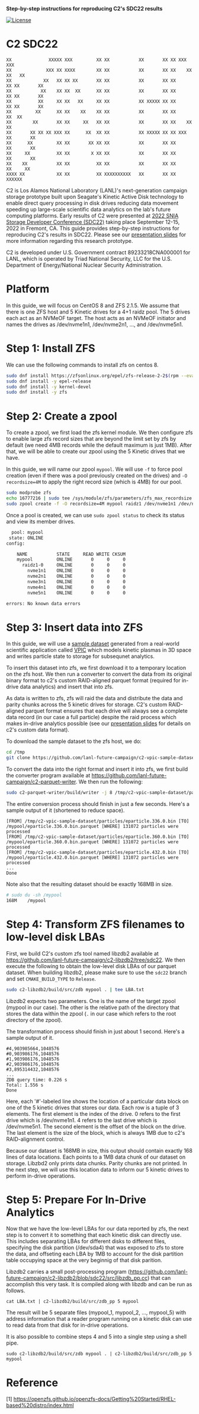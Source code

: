 **Step-by-step instructions for reproducing C2's SDC22 results**

[![License](https://licensebuttons.net/l/by/4.0/88x31.png)](https://creativecommons.org/licenses/by/4.0/)

C2 SDC22
================

```
XX              XXXXX XXX         XX XX           XX       XX XX XXX         XXX
XX             XXX XX XXXX        XX XX           XX       XX XX    XX     XX   XX
XX            XX   XX XX XX       XX XX           XX       XX XX      XX XX       XX
XX           XX    XX XX  XX      XX XX           XX       XX XX      XX XX       XX
XX          XX     XX XX   XX     XX XX           XX XXXXX XX XX      XX XX       XX
XX         XX      XX XX    XX    XX XX           XX       XX XX     XX  XX
XX        XX       XX XX     XX   XX XX           XX       XX XX    XX   XX
XX       XX XX XX XXX XX      XX  XX XX           XX XXXXX XX XX XXX     XX       XX
XX      XX         XX XX       XX XX XX           XX       XX XX         XX       XX
XX     XX          XX XX        X XX XX           XX       XX XX         XX       XX
XX    XX           XX XX          XX XX           XX       XX XX          XX     XX
XXXX XX            XX XX          XX XXXXXXXXXX   XX       XX XX            XXXXXX
```

C2 is Los Alamos National Laboratory (LANL)'s next-generation campaign storage prototype built upon Seagate's Kinetic Active Disk technology to enable direct query processing in disk drives reducing data movement speeding up large-scale scientific data analytics on the lab's future computing platforms. Early results of C2 were presented at [2022 SNIA Storage Developer Conference (SDC22)](https://storagedeveloper.org/) taking place September 12-15, 2022 in Fremont, CA. This guide provides step-by-step instructions for reproducing C2's results in SDC22. Please see our [presentation slides](c2-sdc22-slides.pdf) for more information regarding this research prototype.

C2 is developed under U.S. Government contract 89233218CNA000001 for LANL, which is operated by Triad National Security, LLC for the U.S. Department of Energy/National Nuclear Security Administration.

# Platform

In this guide, we will focus on CentOS 8 and ZFS 2.1.5. We assume that there is one ZFS host and 5 Kinetic drives for a 4+1 raidz pool. The 5 drives each act as an NVMeOF target. The host acts as an NVMeOF initiator and names the drives as /dev/nvme1n1, /dev/nvme2n1, ..., and /dev/nvme5n1.

# Step 1: Install ZFS

We can use the following commands to install zfs on centos 8.

```bash
sudo dnf install https://zfsonlinux.org/epel/zfs-release-2-2$(rpm --eval "%{dist}").noarch.rpm
sudo dnf install -y epel-release
sudo dnf install -y kernel-devel
sudo dnf install -y zfs
```

# Step 2: Create a zpool

To create a zpool, we first load the zfs kernel module. We then configure zfs to enable large zfs record sizes that are beyond the limit set by zfs by default (we need 4MB records while the default maximum is just 1MB). After that, we will be able to create our zpool using the 5 Kinetic drives that we have.

In this guide, we will name our zpool `mypool`. We will use `-f` to force pool creation (even if there was a pool previously created on the drives) and `-O recordsize=4M` to apply the right record size (which is 4MB) for our pool.

```bash
sudo modprobe zfs
echo 16777216 | sudo tee /sys/module/zfs/parameters/zfs_max_recordsize 
sudo zpool create -f -O recordsize=4M mypool raidz1 /dev/nvme1n1 /dev/nvme2n1 /dev/nvme3n1 /dev/nvme4n1 /dev/nvme5n1 
```

Once a pool is created, we can use `sudo zpool status` to check its status and view its member drives.

```bash
  pool: mypool
 state: ONLINE
config:

	NAME           STATE     READ WRITE CKSUM
	mypool         ONLINE       0     0     0
	  raidz1-0     ONLINE       0     0     0
	    nvme1n1    ONLINE       0     0     0
	    nvme2n1    ONLINE       0     0     0
	    nvme3n1    ONLINE       0     0     0
	    nvme4n1    ONLINE       0     0     0
	    nvme5n1    ONLINE       0     0     0

errors: No known data errors
```

# Step 3: Insert data into ZFS

In this guide, we will use a [sample dataset](https://github.com/lanl-future-campaign/c2-vpic-sample-dataset) generated from a real-world scientific application called [VPIC](https://github.com/lanl/vpic) which models kinetic plasmas in 3D space and writes particle state to storage for subsequnet analytics.

To insert this dataset into zfs, we first download it to a temporary location on the zfs host. We then run a converter to convert the data from its original binary format to c2's custom RAID-aligned parquet format (required for in-drive data analytics) and insert that into zfs.

As data is written to zfs, zfs will raid the data and distribute the data and parity chunks across the 5 kinetic drives for storage. C2's custom RAID-aligned parquet format ensures that each drive will always see a complete data record (in our case a full particle) despite the raid process which makes in-drive analytics possible (see our [presentation slides](c2-sdc22-slides) for details on c2's custom data format).

To download the sample dataset to the zfs host, we do:

```bash
cd /tmp
git clone https://github.com/lanl-future-campaign/c2-vpic-sample-dataset.git
```

To convert the data into the right format and insert it into zfs, we first build the converter program available at https://github.com/lanl-future-campaign/c2-parquet-writer. We then run the following:

```bash
sudo c2-parquet-writer/build/writer -j 8 /tmp/c2-vpic-sample-dataset/particles /mypool
```

The entire conversion process should finish in just a few seconds. Here's a sample output of it (shortened to reduce space).

```
[FROM] /tmp/c2-vpic-sample-dataset/particles/eparticle.336.0.bin [TO] /mypool/eparticle.336.0.bin.parquet [WHERE] 131072 particles were processed
[FROM] /tmp/c2-vpic-sample-dataset/particles/eparticle.360.0.bin [TO] /mypool/eparticle.360.0.bin.parquet [WHERE] 131072 particles were processed
[FROM] /tmp/c2-vpic-sample-dataset/particles/eparticle.432.0.bin [TO] /mypool/eparticle.432.0.bin.parquet [WHERE] 131072 particles were processed
...
Done
```

Note also that the resulting dataset should be exactly 168MB in size.

```bash
# sudo du -sh /mypool
168M	/mypool
```

# Step 4: Transform ZFS filenames to low-level disk LBAs

First, we build C2's custom zfs tool named libzdb2 available at https://github.com/lanl-future-campaign/c2-libzdb2/tree/sdc22. We then execute the following to obtain the low-level disk LBAs of our parquet dataset. When building libzdb2, please make sure to use the `sdc22` branch and set `CMAKE_BUILD_TYPE` to `Release`.

```bash
sudo c2-libzdb2/build/src/zdb mypool . | tee LBA.txt
````

Libzdb2 expects two parameters. One is the name of the target zpool (mypool in our case). The other is the relative path of the directory that stores the data within the zpool (`.` in our case which refers to the root directory of the zpool).

The transformation process should finish in just about 1 second. Here's a sample output of it.

```
#4,903985664,1048576
#0,903986176,1048576
#1,903986176,1048576
#2,903986176,1048576
#3,895314432,1048576
...
ZDB query time: 0.226 s
Total: 1.556 s
Done
```

Here, each '#'-labeled line shows the location of a particular data block on one of the 5 kinetic drives that stores our data. Each row is a tuple of 3 elements. The first element is the index of the drive. 0 refers to the first drive which is /dev/nvme1n1. 4 refers to the last drive which is /dev/nvme5n1. The second element is the offset of the block on the drive. The last element is the size of the block, which is always 1MB due to c2's RAID-alignment control.

Because our dataset is 168MB in size, this output should contain exactly 168 lines of data locations. Each points to a 1MB data chunk of our dataset on storage. Libzbd2 only prints data chunks. Parity chunks are not printed. In the next step, we will use this location data to inform our 5 kinetic drives to perform in-drive operations.

# Step 5: Prepare For In-Drive Analytics

Now that we have the low-level LBAs for our data reported by zfs, the next step is to convert it to something that each kinetic disk can directly use. This includes separating LBAs for different disks to different files, specifying the disk partition (/dev/sda4) that was exposed to zfs to store the data, and offseting each LBA by 1MB to account for the disk partition table occupying space at the very beginnig of that disk parition.

Libzdb2 carries a small post-processing program (https://github.com/lanl-future-campaign/c2-libzdb2/blob/sdc22/src/libzdb_pp.cc) that can accomplish this very task. It is compiled along with libzdb and can be run as follows.

```
cat LBA.txt | c2-libzdb2/build/src/zdb_pp 5 mypool
```

The result will be 5 separate files (mypool_1, mypool_2, ..., mypool_5) with address information that a reader program running on a kinetic disk can use to read data from that disk for in-drive operations.

It is also possible to combine steps 4 and 5 into a single step using a shell pipe.

```
sudo c2-libzdb2/build/src/zdb mypool . | c2-libzdb2/build/src/zdb_pp 5 mypool
```

# Reference

[1] https://openzfs.github.io/openzfs-docs/Getting%20Started/RHEL-based%20distro/index.html
